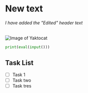 # New text

###### I have added the "Edited" header text

![Image of Yaktocat](https://i1.sndcdn.com/artworks-0a5nFQ8gCq5asd7y-je2zzg-t240x240.jpg)

``` python
print(eval(input()))
```

## Task List
- [ ] Task 1
- [ ] Task two
- [ ] Task tres
